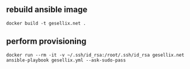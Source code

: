 ## rebuild ansible image

`docker build -t gesellix.net .`

## perform provisioning

`docker run --rm -it -v ~/.ssh/id_rsa:/root/.ssh/id_rsa gesellix.net ansible-playbook gesellix.yml --ask-sudo-pass`

